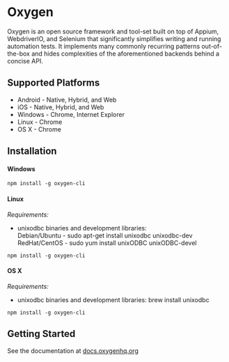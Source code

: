 Oxygen
=======

Oxygen is an open source framework and tool-set built on top of Appium, WebdriverIO, and Selenium that significantly simplifies writing and running automation tests. It implements many commonly recurring patterns out-of-the-box and hides complexities of the aforementioned backends behind a concise API. 


## Supported Platforms

* Android - Native, Hybrid, and Web
* iOS  - Native, Hybrid, and Web
* Windows - Chrome, Internet Explorer
* Linux - Chrome
* OS X - Chrome

## Installation

#### Windows

```shell
npm install -g oxygen-cli
```

#### Linux

_Requirements:_
* unixodbc binaries and development libraries:  
Debian/Ubuntu - sudo apt-get install unixodbc unixodbc-dev  
RedHat/CentOS - sudo yum install unixODBC unixODBC-devel

```shell
npm install -g oxygen-cli
```

#### OS X

_Requirements:_
* unixodbc binaries and development libraries: brew install unixodbc

```shell
npm install -g oxygen-cli
```

## Getting Started

See the documentation at [docs.oxygenhq.org](http://docs.oxygenhq.org)

